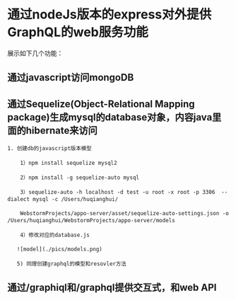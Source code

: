 # 通过nodeJs版本的express对外提供GraphQL的web服务功能

展示如下几个功能：
## 通过javascript访问mongoDB
## 通过Sequelize(Object-Relational Mapping package)生成mysql的database对象，内容java里面的hibernate来访问
    1. 创建db的javascript版本模型
       
        1）npm install sequelize mysql2
       
        2）npm install -g sequelize-auto mysql
       
        3）sequelize-auto -h localhost -d test -u root -x root -p 3306  --dialect mysql -c /Users/huqianghui/
        
        WebstormProjects/appo-server/asset/sequelize-auto-settings.json -o /Users/huqianghui/WebstormProjects/appo-server/models
       
        4）修改对应的database.js

       ![model](./pics/models.png)

       5) 同理创建graphql的模型和resovler方法

## 通过/graphiql和/graphql提供交互式，和web API